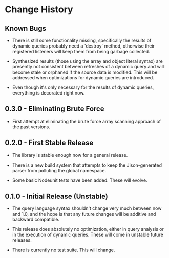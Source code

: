 # Change History

## Known Bugs
* There is still some functionality missing, specifically the results of dynamic queries probably need a 'destroy' method, otherwise their registered listeners will keep them from being garbage collected.

* Synthesized results (those using the array and object literal syntax) are presently not consistent between refreshes of a dynamic query and will become stale or orphaned if the source data is modified.  This will be addressed when optimizations for dynamic queries are introduced.

* Even though it's only necessary for the results of dynamic queries, everything is decorated right now.

## 0.3.0 - Eliminating Brute Force
* First attempt at eliminating the brute force array scanning approach of the past versions.

## 0.2.0 - First Stable Release
* The library is stable enough now for a general release.

* There is a new build system that attempts to keep the Jison-generated parser from polluting the global namespace.

* Some basic Nodeunit tests have been added.  These will evolve.

## 0.1.0 - Initial Release (Unstable)
* The query language syntax shouldn't change very much between now and 1.0, and the hope is that any future changes will be additive and backward compatible.

* This release does absolutely no optimization, either in query analysis or in the execution of dynamic queries.  These will come in unstable future releases.

* There is currently no test suite.  This will change.
